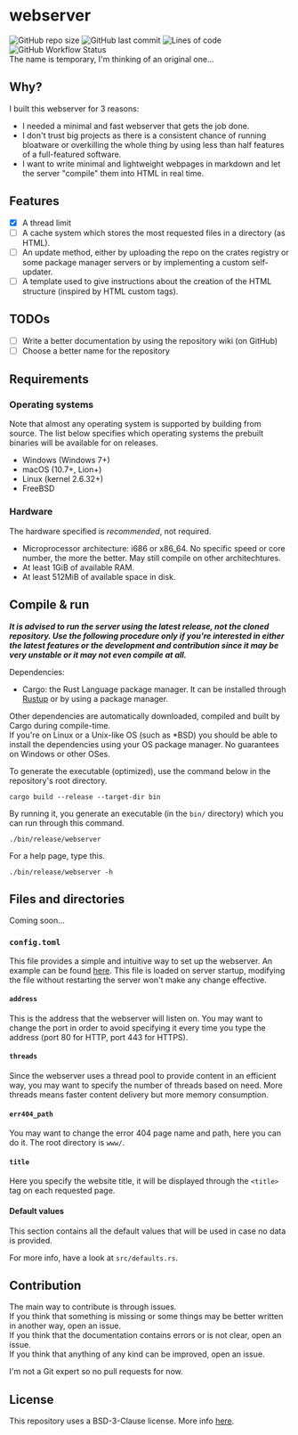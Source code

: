 # webserver
![GitHub repo size](https://img.shields.io/github/repo-size/EdoardoLaGreca/webserver)
![GitHub last commit](https://img.shields.io/github/last-commit/EdoardoLaGreca/webserver)
![Lines of code](https://img.shields.io/tokei/lines/github/EdoardoLaGreca/webserver)
![GitHub Workflow Status](https://img.shields.io/github/workflow/status/EdoardoLaGreca/webserver/Rust)  
The name is temporary, I'm thinking of an original one...

## Why?
I built this webserver for 3 reasons:
  - I needed a minimal and fast webserver that gets the job done.
  - I don't trust big projects as there is a consistent chance of running bloatware or overkilling the whole thing by using less than half features of a full-featured software.
  - I want to write minimal and lightweight webpages in markdown and let the server "compile" them into HTML in real time.
  
## Features
  - [x] A thread limit
  - [ ] A cache system which stores the most requested files in a directory (as HTML).
  - [ ] An update method, either by uploading the repo on the crates registry or some package manager servers or by implementing a custom self-updater.
  - [ ] A template used to give instructions about the creation of the HTML structure (inspired by HTML custom tags).

## TODOs
  - [ ] Write a better documentation by using the repository wiki (on GitHub) 
  - [ ] Choose a better name for the repository

## Requirements
### Operating systems
Note that almost any operating system is supported by building from source. The list below specifies which operating systems the prebuilt binaries will be available for on releases.
  - Windows (Windows 7+)
  - macOS (10.7+, Lion+)
  - Linux (kernel 2.6.32+)
  - FreeBSD

### Hardware
The hardware specified is _recommended_, not required.
  - Microprocessor architecture: i686 or x86_64. No specific speed or core number, the more the better. May still compile on other architechtures.
  - At least 1GiB of available RAM.
  - At least 512MiB of available space in disk.

## Compile & run
***It is advised to run the server using the latest release, not the cloned repository. Use the following procedure only if you're interested in either the latest features or the development and contribution since it may be very unstable or it may not even compile at all.***  

Dependencies:
 - Cargo: the Rust Language package manager. It can be installed through [Rustup](https://rustup.rs) or by using a package manager.

Other dependencies are automatically downloaded, compiled and built by Cargo during compile-time.  
If you're on Linux or a Unix-like OS (such as \*BSD) you should be able to install the dependencies using your OS package manager. No guarantees on Windows or other OSes.

To generate the executable (optimized), use the command below in the repository's root directory.
```
cargo build --release --target-dir bin
```

By running it, you generate an executable (in the `bin/` directory) which you can run through this command.
```
./bin/release/webserver
```

For a help page, type this.
```
./bin/release/webserver -h
```

## Files and directories
Coming soon...

### `config.toml`
This file provides a simple and intuitive way to set up the webserver. An example can be found [here](https://github.com/EdoardoLaGreca/webserver/blob/main/config.toml). This file is loaded on server startup, modifying the file without restarting the server won't make any change effective.

#### `address`
This is the address that the webserver will listen on. You may want to change the port in order to avoid specifying it every time you type the address (port 80 for HTTP, port 443 for HTTPS).

#### `threads`
Since the webserver uses a thread pool to provide content in an efficient way, you may want to specify the number of threads based on need. More threads means faster content delivery but more memory consumption.

#### `err404_path`
You may want to change the error 404 page name and path, here you can do it. The root directory is `www/`.

#### `title`
Here you specify the website title, it will be displayed through the `<title>` tag on each requested page.

#### Default values
This section contains all the default values that will be used in case no data is provided.

For more info, have a look at `src/defaults.rs`.

## Contribution
The main way to contribute is through issues.  
If you think that something is missing or some things may be better written in another way, open an issue.  
If you think that the documentation contains errors or is not clear, open an issue.  
If you think that anything of any kind can be improved, open an issue.  

I'm not a Git expert so no pull requests for now.

## License
This repository uses a BSD-3-Clause license. More info [here](https://github.com/EdoardoLaGreca/webserver/blob/main/LICENSE).
